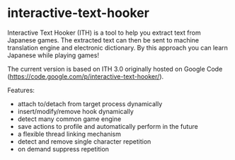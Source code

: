interactive-text-hooker
=======================

Interactive Text Hooker (ITH) is a tool to help you extract text from Japanese games. The extracted text can then be sent to machine translation engine and electronic dictionary. By this approach you can learn Japanese while playing games!

The current version is based on ITH 3.0 originally hosted on Google Code (https://code.google.com/p/interactive-text-hooker/).

Features:

- attach to/detach from target process dynamically
- insert/modify/remove hook dynamically
- detect many common game engine
- save actions to profile and automatically perform in the future
- a flexible thread linking mechanism
- detect and remove single character repetition
- on demand suppress repetition
